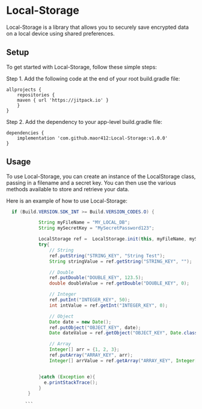 # Local-Storage

Local-Storage is a library that allows you to securely save encrypted data on a local device using shared preferences.

## Setup

To get started with Local-Storage, follow these simple steps:

Step 1. Add the following code at the end of your root build.gradle file:
```
allprojects {
    repositories {
	maven { url 'https://jitpack.io' }
    }
}
```
Step 2. Add the dependency to your app-level build.gradle file:

```
dependencies {
	implementation 'com.github.maor412:Local-Storage:v1.0.0'
}
```

## Usage
To use Local-Storage, you can create an instance of the LocalStorage class, passing in a filename and a secret key. You can then use the various methods available to store and retrieve your data.

Here is an example of how to use Local-Storage:
```java
  if (Build.VERSION.SDK_INT >= Build.VERSION_CODES.O) {

            String myFileName = "MY_LOCAL_DB";
            String mySecretKey = "MySecretPassword123";

            LocalStorage ref =  LocalStorage.init(this, myFileName, mySecretKey);
            try{
                // String
                ref.putString("STRING_KEY", "String Test");
                String stringValue = ref.getString("STRING_KEY", "");

                // Double
                ref.putDouble("DOUBLE_KEY", 123.5);
                double doubleValue = ref.getDouble("DOUBLE_KEY", 0);

                // Integer
                ref.putInt("INTEGER_KEY", 50);
                int intValue = ref.getInt("INTEGER_KEY", 0);

                // Object
                Date date = new Date();
                ref.putObject("OBJECT_KEY", date);
                Date dateValue = ref.getObject("OBJECT_KEY", Date.class);

                // Array
                Integer[] arr = {1, 2, 3};
                ref.putArray("ARRAY_KEY", arr);
                Integer[] arrValue = ref.getArray("ARRAY_KEY", Integer[].class);


            }catch (Exception e){
              e.printStackTrace();
            }
        }

       ```
       
